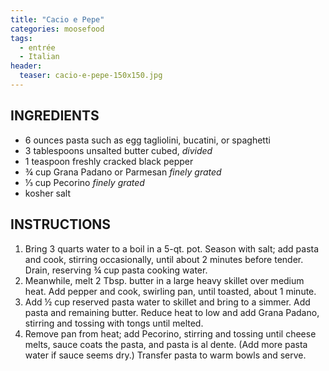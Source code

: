 ```yaml
---
title: "Cacio e Pepe"
categories: moosefood
tags: 
  - entrée
  - Italian
header:
  teaser: cacio-e-pepe-150x150.jpg
---
```


## INGREDIENTS
* 6 ounces pasta such as egg tagliolini, bucatini, or spaghetti
* 3 tablespoons unsalted butter cubed, *divided*
* 1 teaspoon freshly cracked black pepper
* ¾ cup Grana Padano or Parmesan *finely grated*
* ⅓ cup Pecorino *finely grated*
* kosher salt

## INSTRUCTIONS
1. Bring 3 quarts water to a boil in a 5-qt. pot. Season with salt; add pasta and cook, stirring occasionally, until about 2 minutes before tender. Drain, reserving ¾ cup pasta cooking water.
2. Meanwhile, melt 2 Tbsp. butter in a large heavy skillet over medium heat. Add pepper and cook, swirling pan, until toasted, about 1 minute.
3. Add ½ cup reserved pasta water to skillet and bring to a simmer. Add pasta and remaining butter. Reduce heat to low and add Grana Padano, stirring and tossing with tongs until melted.
4. Remove pan from heat; add Pecorino, stirring and tossing until cheese melts, sauce coats the pasta, and pasta is al dente. (Add more pasta water if sauce seems dry.) Transfer pasta to warm bowls and serve.
